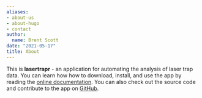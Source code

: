 ```yaml
---
aliases:
- about-us
- about-hugo
- contact
author:
  name: Brent Scott
date: "2021-05-17"
title: About
---
```


This is **lasertrapr** - an application for automating the analysis of laser trap data. You can learn how how to download, install, and use the app by reading the [online documentation](/documentation). You can also check out the source code and contribute to the app on [GitHub](https://github.com/brentscott93/lasertrapr.app). 

